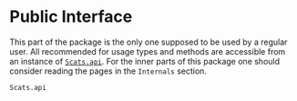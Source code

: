 # Public Interface

This part of the package is the only one supposed to be used by a regular user. All recommended for usage types and methods are accessible from an instance of [`Scats.api`](@ref). For the inner parts of this package one should consider reading the pages in the `Internals` section.

```@docs
Scats.api
```